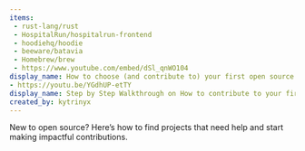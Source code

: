 ```yaml
---
items:
 - rust-lang/rust
 - HospitalRun/hospitalrun-frontend
 - hoodiehq/hoodie
 - beeware/batavia
 - Homebrew/brew
 - https://www.youtube.com/embed/dSl_qnWO104
display_name: How to choose (and contribute to) your first open source project
- https://youtu.be/YGdhUP-etTY
display_name: Step by Step Walkthrough on How to contribute to your first open source project
created_by: kytrinyx
---
```

New to open source? Here’s how to find projects that need help and start making impactful contributions.
